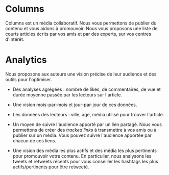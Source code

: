 # Columns

Columns est un média collaboratif. Nous vous permettons de publier du contenu et vous aidons à promouvoir. Nous vous proposons une liste de courts articles écrits par vos amis et par des experts, sur vos centres d'intérêt.

# Analytics

Nous proposons aux auteurs une vision précise de leur audience et des outils pour l'optimiser.

- Des analyses agrégées : nombre de likes, de commentaires, de vue et durée moyenne passée par les lecteurs sur l'article.

- Une vision mois-par-mois et jour-par-jour de ces données.

- Les données des lecteurs : ville, age, média utilisé pour trouver l'article.

- Un moyen de suivre l'audience apporté par un lien partagé. Nous vous permettons de créer des *tracked links* à transmettre à vos amis ou à publier sur un média. Vous pouvez suivre l'audience apportée par chacun de ces liens.

- Une vision des média les plus actifs et des média les plus pertinents pour promouvoir votre contenu. En particulier, nous analysons les tweets et retweets récents pour vous conseiller les hashtags les plus actifs/pertinents pour être retweeté.